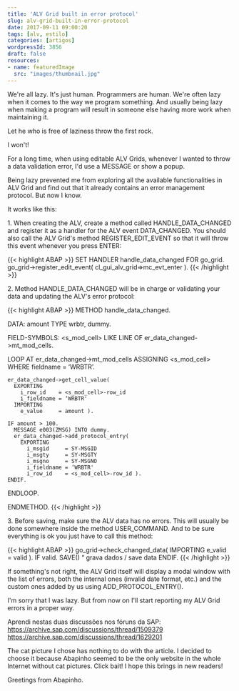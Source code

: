 ```yaml
---
title: 'ALV Grid built in error protocol'
slug: alv-grid-built-in-error-protocol
date: 2017-09-11 09:00:20
tags: [alv, estilo]
categories: [artigos]
wordpressId: 3856
draft: false
resources:
- name: featuredImage
  src: "images/thumbnail.jpg"
---
```

We're all lazy. It's just human. Programmers are human. We're often lazy when it comes to the way we program something. And usually being lazy when making a program will result in someone else having more work when maintaining it.

Let he who is free of laziness throw the first rock.

I won't!

<!--more-->

For a long time, when using editable ALV Grids, whenever I wanted to throw a data validation error, I'd use a MESSAGE or show a popup.

Being lazy prevented me from exploring all the available functionalities in ALV Grid and find out that it already contains an error management protocol. But now I know.

It works like this:

1\. When creating the ALV, create a method called HANDLE_DATA_CHANGED and register it as a handler for the ALV event DATA_CHANGED. You should also call the ALV Grid's method REGISTER_EDIT_EVENT so that it will throw this event whenever you press ENTER:

{{< highlight ABAP >}}
  SET HANDLER handle_data_changed FOR go_grid.
  go_grid->register_edit_event( cl_gui_alv_grid=>mc_evt_enter ).
{{< /highlight >}}

2\. Method HANDLE_DATA_CHANGED will be in charge or validating your data and updating the ALV's error protocol:

{{< highlight ABAP >}}
METHOD handle_data_changed.

  DATA: amount TYPE wrbtr,
        dummy.

  FIELD-SYMBOLS: <s_mod_cell> LIKE LINE OF er_data_changed->mt_mod_cells.

  LOOP AT er_data_changed->mt_mod_cells
    ASSIGNING <s_mod_cell>
    WHERE fieldname = ‘WRBTR’.

    er_data_changed->get_cell_value(
      EXPORTING
        i_row_id    = <s_mod_cell>-row_id
        i_fieldname = ‘WRBTR'
      IMPORTING
        e_value     = amount ).

    IF amount > 100.
      MESSAGE e003(ZMSG) INTO dummy.
      er_data_changed->add_protocol_entry(
        EXPORTING
          i_msgid     = SY-MSGID
          i_msgty     = SY-MSGTY
          i_msgno     = SY-MSGNO
          i_fieldname = ‘WRBTR'
          i_row_id    = <s_mod_cell>-row_id ).
    ENDIF.

  ENDLOOP.

ENDMETHOD.
{{< /highlight >}}

3\. Before saving, make sure the ALV data has no errors. This will usually be done somewhere inside the method USER_COMMAND. And to be sure everything is ok you just have to call this method:

{{< highlight ABAP >}}
go_grid->check_changed_data( IMPORTING e_valid = valid ).
IF valid.
  SAVE() “ grava dados / save data
ENDIF.
{{< /highlight >}}

If something's not right, the ALV Grid itself will display a modal window with the list of errors, both the internal ones (invalid date format, etc.) and the custom ones added by us using ADD_PROTOCOL_ENTRY().

I'm sorry that I was lazy. But from now on I'll start reporting my ALV Grid errors in a proper way.

Aprendi nestas duas discussões nos fóruns da SAP:
<https://archive.sap.com/discussions/thread/1509379>
<https://archive.sap.com/discussions/thread/1629201>

The cat picture I chose has nothing to do with the article. I decided to choose it because Abapinho seemed to be the only website in the whole Internet without cat pictures. Click bait! I hope this brings in new readers!

Greetings from Abapinho.
